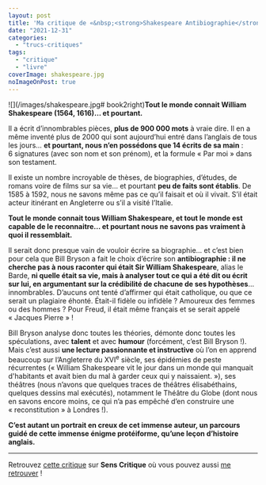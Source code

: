 ```yaml
---
layout: post
title: 'Ma critique de «&nbsp;<strong>Shakespeare Antibiographie</strong>&nbsp;» de <em>Bill Bryson</em>'
date: "2021-12-31"
categories: 
  - "trucs-critiques"
tags: 
  - "critique"
  - "livre"
coverImage: shakespeare.jpg
noImageOnPost: true
---
```


![](/images/shakespeare.jpg# book2right)**Tout le monde connait William Shakespeare (1564, 1616)… et pourtant.**

Il a écrit d’innombrables pièces, **plus de 900&nbsp;000&nbsp;mots** à vraie dire. Il en a même inventé plus de 2000 qui sont aujourd’hui entré dans l’anglais de tous les jours… **et pourtant, nous n’en possédons que 14&nbsp;écrits de sa main**&nbsp;: 6&nbsp;signatures (avec son nom et son prénom), et la formule «&nbsp;Par moi&nbsp;» dans son testament.

Il existe un nombre incroyable de thèses, de biographies, d’études, de romans voire de films sur sa vie… et pourtant **peu de faits sont établis**. De 1585 à 1592, nous ne savons même pas ce qu’il faisait et où il vivait. S’il était acteur itinérant en Angleterre ou s’il a visité l’Italie.

**Tout le monde connait tous William Shakespeare, et tout le monde est capable de le reconnaitre… et pourtant nous ne savons pas vraiment à quoi il ressemblait.**

Il serait donc presque vain de vouloir écrire sa biographie… et c’est bien pour cela que Bill Bryson a fait le choix d’écrire son **antibiographie&nbsp;: il ne cherche pas à nous raconter qui était Sir William Shakespeare**, alias le Barde, **ni quelle était sa vie, mais à analyser tout ce qui a été dit ou écrit sur lui, en argumentant sur la crédibilité de chacune de ses hypothèses**… innombrables. D’aucuns ont tenté d’affirmer qui était catholique, ou que ce serait un plagiaire éhonté. Était-il fidèle ou infidèle&nbsp;? Amoureux des femmes ou des hommes&nbsp;? Pour Freud, il était même français et se serait appelé «&nbsp;Jacques Pierre&nbsp;» !

Bill Bryson analyse donc toutes les théories, démonte donc toutes les spéculations, avec **talent** et avec **humour** (forcément, c’est Bill Bryson&nbsp;!). Mais c’est aussi **une lecture passionnante et instructive** où l’on en apprend beaucoup sur l’Angleterre du XVI<sup>e</sup>&nbsp;siècle, ses épidémies de peste récurrentes («&nbsp;William Shakespeare vit le jour dans un monde qui manquait d'habitants et avait bien du mal à garder ceux qui y naissaient.&nbsp;»), ses théâtres (nous n’avons que quelques traces de théâtres élisabéthains, quelques dessins mal exécutés), notamment le Théâtre du Globe (dont nous en savons encore moins, ce qui n’a pas empêché d’en construire une «&nbsp;reconstitution&nbsp;» à Londres !).

**C’est autant un portrait en creux de cet immense auteur, un parcours guidé de cette immense énigme protéiforme, qu’une leçon d’histoire anglais.**
 
* * *

Retrouvez [cette critique](https://www.senscritique.com/livre/Shakespeare_antibiographie/critique/261632041) sur **Sens Critique** où vous pouvez aussi [me retrouver](http://www.senscritique.com/Arnaud_Malon) !
